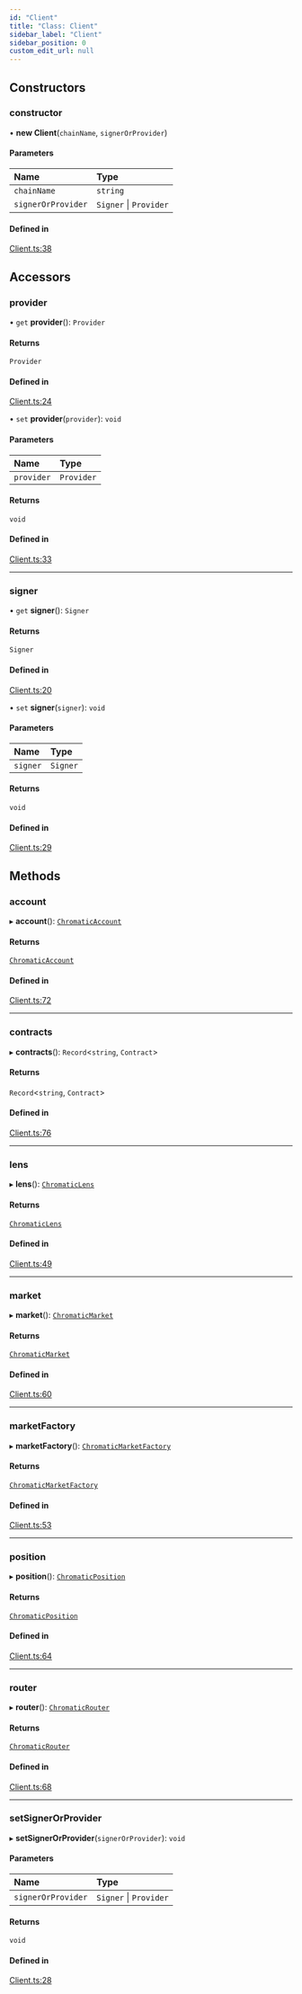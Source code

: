 ```yaml
---
id: "Client"
title: "Class: Client"
sidebar_label: "Client"
sidebar_position: 0
custom_edit_url: null
---
```


## Constructors

### constructor

• **new Client**(`chainName`, `signerOrProvider`)

#### Parameters

| Name | Type |
| :------ | :------ |
| `chainName` | `string` |
| `signerOrProvider` | `Signer` \| `Provider` |

#### Defined in

[Client.ts:38](https://github.com/chromatic-protocol/sdk/blob/1fd4062/src/Client.ts#L38)

## Accessors

### provider

• `get` **provider**(): `Provider`

#### Returns

`Provider`

#### Defined in

[Client.ts:24](https://github.com/chromatic-protocol/sdk/blob/1fd4062/src/Client.ts#L24)

• `set` **provider**(`provider`): `void`

#### Parameters

| Name | Type |
| :------ | :------ |
| `provider` | `Provider` |

#### Returns

`void`

#### Defined in

[Client.ts:33](https://github.com/chromatic-protocol/sdk/blob/1fd4062/src/Client.ts#L33)

___

### signer

• `get` **signer**(): `Signer`

#### Returns

`Signer`

#### Defined in

[Client.ts:20](https://github.com/chromatic-protocol/sdk/blob/1fd4062/src/Client.ts#L20)

• `set` **signer**(`signer`): `void`

#### Parameters

| Name | Type |
| :------ | :------ |
| `signer` | `Signer` |

#### Returns

`void`

#### Defined in

[Client.ts:29](https://github.com/chromatic-protocol/sdk/blob/1fd4062/src/Client.ts#L29)

## Methods

### account

▸ **account**(): [`ChromaticAccount`](ChromaticAccount.md)

#### Returns

[`ChromaticAccount`](ChromaticAccount.md)

#### Defined in

[Client.ts:72](https://github.com/chromatic-protocol/sdk/blob/1fd4062/src/Client.ts#L72)

___

### contracts

▸ **contracts**(): `Record`<`string`, `Contract`\>

#### Returns

`Record`<`string`, `Contract`\>

#### Defined in

[Client.ts:76](https://github.com/chromatic-protocol/sdk/blob/1fd4062/src/Client.ts#L76)

___

### lens

▸ **lens**(): [`ChromaticLens`](ChromaticLens.md)

#### Returns

[`ChromaticLens`](ChromaticLens.md)

#### Defined in

[Client.ts:49](https://github.com/chromatic-protocol/sdk/blob/1fd4062/src/Client.ts#L49)

___

### market

▸ **market**(): [`ChromaticMarket`](ChromaticMarket.md)

#### Returns

[`ChromaticMarket`](ChromaticMarket.md)

#### Defined in

[Client.ts:60](https://github.com/chromatic-protocol/sdk/blob/1fd4062/src/Client.ts#L60)

___

### marketFactory

▸ **marketFactory**(): [`ChromaticMarketFactory`](ChromaticMarketFactory.md)

#### Returns

[`ChromaticMarketFactory`](ChromaticMarketFactory.md)

#### Defined in

[Client.ts:53](https://github.com/chromatic-protocol/sdk/blob/1fd4062/src/Client.ts#L53)

___

### position

▸ **position**(): [`ChromaticPosition`](ChromaticPosition.md)

#### Returns

[`ChromaticPosition`](ChromaticPosition.md)

#### Defined in

[Client.ts:64](https://github.com/chromatic-protocol/sdk/blob/1fd4062/src/Client.ts#L64)

___

### router

▸ **router**(): [`ChromaticRouter`](ChromaticRouter.md)

#### Returns

[`ChromaticRouter`](ChromaticRouter.md)

#### Defined in

[Client.ts:68](https://github.com/chromatic-protocol/sdk/blob/1fd4062/src/Client.ts#L68)

___

### setSignerOrProvider

▸ **setSignerOrProvider**(`signerOrProvider`): `void`

#### Parameters

| Name | Type |
| :------ | :------ |
| `signerOrProvider` | `Signer` \| `Provider` |

#### Returns

`void`

#### Defined in

[Client.ts:28](https://github.com/chromatic-protocol/sdk/blob/1fd4062/src/Client.ts#L28)
